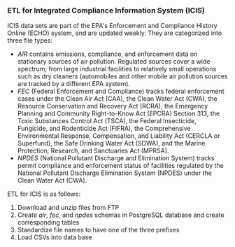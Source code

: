### ETL for Integrated Compliance Information System (ICIS) ###

ICIS data sets are part of the EPA's Enforcement and Compliance History Online (ECHO) system, and are updated weekly. They are categorized into three file types: 

* *AIR* contains emissions, compliance, and enforcement data on stationary sources of air pollution. Regulated sources cover a wide spectrum; from large industrial facilities to relatively small operations such as dry cleaners (automobiles and other mobile air pollution sources are tracked by a different EPA system).
* *FEC* (Federal Enforcement and Compliance) tracks federal enforcement cases under the Clean Air Act (CAA), the Clean Water Act (CWA), the Resource Conservation and Recovery Act (RCRA), the Emergency Planning and Community Right-to-Know Act (EPCRA) Section 313, the Toxic Substances Control Act (TSCA), the Federal Insecticide, Fungicide, and Rodenticide Act (FIFRA), the Comprehensive Environmental Response, Compensation, and Liability Act (CERCLA or Superfund), the Safe Drinking Water Act (SDWA), and the Marine Protection, Research, and Sanctuaries Act (MPRSA).
* *NPDES* (National Pollutant Discharge and Elimination System) tracks permit compliance and enforcement status of facilities regulated by the National Pollutant Discharge Elimination System (NPDES) under the Clean Water Act (CWA).

ETL for ICIS is as follows:

1. Download and unzip files from FTP
2. Create *air*, *fec*, and *npdes* schemas in PostgreSQL database and create corresponding tables
2. Standardize file names to have one of the three prefixes 
3. Load CSVs into data base 

